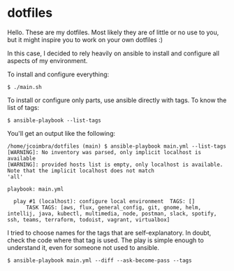 # dotfiles

Hello. These are my dotfiles. Most likely they are of little or no use to you,
but it might inspire you to work on your own dotfiles :)

In this case, I decided to rely heavily on ansible to install and configure all
aspects of my environment.

To install and configure everything:
```
$ ./main.sh
```

To install or configure only parts, use ansible directly with tags. To know the 
list of tags:
```
$ ansible-playbook --list-tags
```
You'll get an output like the following:
```
/home/jcoimbra/dotfiles (main) $ ansible-playbook main.yml --list-tags
[WARNING]: No inventory was parsed, only implicit localhost is available
[WARNING]: provided hosts list is empty, only localhost is available. Note that the implicit localhost does not match
'all'

playbook: main.yml

  play #1 (localhost): configure local environment	TAGS: []
      TASK TAGS: [aws, flux, general_config, git, gnome, helm, intellij, java, kubectl, multimedia, node, postman, slack, spotify, ssh, teams, terraform, todoist, vagrant, virtualbox]
```
I tried to choose names for the tags that are self-explanatory. In doubt, 
check the code where that tag is used. The play is simple enough to 
understand it, even for someone not used to ansible.  
```
$ ansible-playbook main.yml --diff --ask-become-pass --tags
```